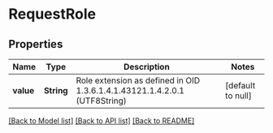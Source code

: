 # RequestRole
## Properties

| Name | Type | Description | Notes |
|------------ | ------------- | ------------- | -------------|
| **value** | **String** | Role extension as defined in OID 1.3.6.1.4.1.43121.1.4.2.0.1 (UTF8String) | [default to null] |

[[Back to Model list]](../README.md#documentation-for-models) [[Back to API list]](../README.md#documentation-for-api-endpoints) [[Back to README]](../README.md)

